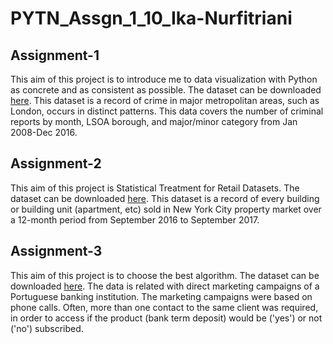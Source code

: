 # PYTN_Assgn_1_10_Ika-Nurfitriani
## Assignment-1
This aim of this project is to introduce me to data visualization with Python as concrete and as consistent as possible. The dataset can be downloaded [here](https://www.kaggle.com/datasets/jboysen/london-crime). This dataset is a record of crime in major metropolitan areas, such as London, occurs in distinct patterns. This data covers the number of criminal reports by month, LSOA borough, and major/minor category from Jan 2008-Dec 2016.
## Assignment-2
This aim of this project is Statistical Treatment for Retail Datasets. The dataset can be downloaded [here](https://www.kaggle.com/datasets/new-york-city/nyc-property-sales). This dataset is a record of every building or building unit (apartment, etc) sold in New York City property market over a 12-month period from September 2016 to September 2017.
## Assignment-3
This aim of this project is to choose the best algorithm. The dataset can be downloaded [here](https://archive.ics.uci.edu/ml/datasets/Bank+Marketing). The data is related with direct marketing campaigns of a Portuguese banking institution. The marketing campaigns were based on phone calls. Often, more than one contact to the same client was required, in order to access if the product (bank term deposit) would be ('yes') or not ('no') subscribed. 

